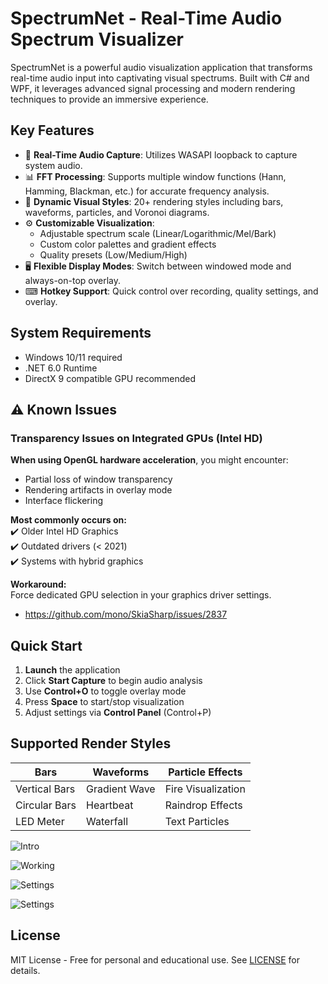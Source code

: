 

# SpectrumNet - Real-Time Audio Spectrum Visualizer

SpectrumNet is a powerful audio visualization application that transforms real-time audio input into captivating visual spectrums. Built with C# and WPF, it leverages advanced signal processing and modern rendering techniques to provide an immersive experience.

## Key Features

- 🎤 **Real-Time Audio Capture**: Utilizes WASAPI loopback to capture system audio.
- 📊 **FFT Processing**: Supports multiple window functions (Hann, Hamming, Blackman, etc.) for accurate frequency analysis.
- 🎨 **Dynamic Visual Styles**: 20+ rendering styles including bars, waveforms, particles, and Voronoi diagrams.
- ⚙️ **Customizable Visualization**:
  - Adjustable spectrum scale (Linear/Logarithmic/Mel/Bark)
  - Custom color palettes and gradient effects
  - Quality presets (Low/Medium/High)
- 🖥 **Flexible Display Modes**: Switch between windowed mode and always-on-top overlay.
- ⌨ **Hotkey Support**: Quick control over recording, quality settings, and overlay.

## System Requirements

- Windows 10/11 required
- .NET 6.0 Runtime
- DirectX 9 compatible GPU recommended

## ⚠️ Known Issues

### Transparency Issues on Integrated GPUs (Intel HD) 
**When using OpenGL hardware acceleration**, you might encounter:
- Partial loss of window transparency
- Rendering artifacts in overlay mode
- Interface flickering

**Most commonly occurs on:**  
✔️ Older Intel HD Graphics  
✔️ Outdated drivers (< 2021)  
✔️ Systems with hybrid graphics

**Workaround:**  
Force dedicated GPU selection in your graphics driver settings.

- https://github.com/mono/SkiaSharp/issues/2837


## Quick Start

1. **Launch** the application
2. Click **Start Capture** to begin audio analysis
3. Use **Control+O** to toggle overlay mode
4. Press **Space** to start/stop visualization
5. Adjust settings via **Control Panel** (Control+P)

## Supported Render Styles

| Bars           | Waveforms      | Particle Effects |
|----------------|----------------|-------------------|
| Vertical Bars  | Gradient Wave  | Fire Visualization|
| Circular Bars  | Heartbeat      | Raindrop Effects  |
| LED Meter      | Waterfall      | Text Particles    |


![Intro](https://github.com/user-attachments/assets/52eac8ad-b97c-4395-a998-2fb35c1ca5aa)

![Working](https://github.com/user-attachments/assets/bc2052b7-0294-4698-825d-6b2a27fc27d5)

![Settings](https://github.com/user-attachments/assets/b7e5397d-7de5-479f-b2ca-412f57cefa80)

![Settings](https://github.com/user-attachments/assets/260d3634-b1e9-4765-97a3-927aa06404a7)

## License

MIT License - Free for personal and educational use. See [LICENSE](LICENSE) for details.

